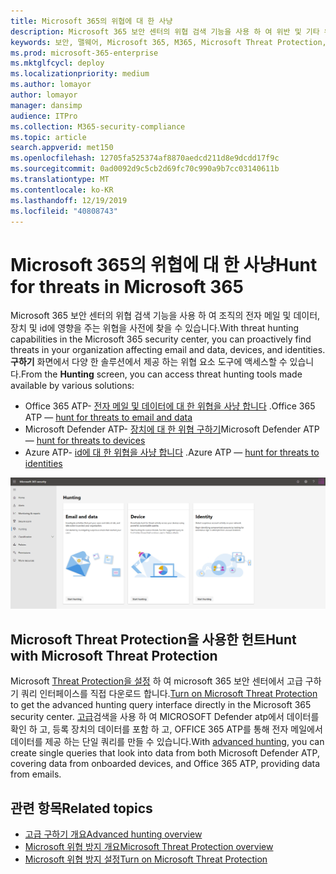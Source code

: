```yaml
---
title: Microsoft 365의 위협에 대 한 사냥
description: Microsoft 365 보안 센터의 위협 검색 기능을 사용 하 여 위반 및 기타 위협 요소를 사전에 찾기
keywords: 보안, 맬웨어, Microsoft 365, M365, Microsoft Threat Protection, MTP, 보안 센터, 사이버 위협 구하기, Microsoft Defender ATP, Office 365 ATP, Azure ATP, 고급 구하기
ms.prod: microsoft-365-enterprise
ms.mktglfcycl: deploy
ms.localizationpriority: medium
ms.author: lomayor
author: lomayor
manager: dansimp
audience: ITPro
ms.collection: M365-security-compliance
ms.topic: article
search.appverid: met150
ms.openlocfilehash: 12705fa525374af8870aedcd211d8e9dcdd17f9c
ms.sourcegitcommit: 0ad0092d9c5cb2d69fc70c990a9b7cc03140611b
ms.translationtype: MT
ms.contentlocale: ko-KR
ms.lasthandoff: 12/19/2019
ms.locfileid: "40808743"
---
```

# <a name="hunt-for-threats-in-microsoft-365"></a><span data-ttu-id="80934-104">Microsoft 365의 위협에 대 한 사냥</span><span class="sxs-lookup"><span data-stu-id="80934-104">Hunt for threats in Microsoft 365</span></span>

<span data-ttu-id="80934-105">Microsoft 365 보안 센터의 위협 검색 기능을 사용 하 여 조직의 전자 메일 및 데이터, 장치 및 id에 영향을 주는 위협을 사전에 찾을 수 있습니다.</span><span class="sxs-lookup"><span data-stu-id="80934-105">With threat hunting capabilities in the Microsoft 365 security center, you can proactively find threats in your organization affecting email and data, devices, and identities.</span></span> <span data-ttu-id="80934-106">**구하기** 화면에서 다양 한 솔루션에서 제공 하는 위협 요소 도구에 액세스할 수 있습니다.</span><span class="sxs-lookup"><span data-stu-id="80934-106">From the **Hunting** screen, you can access threat hunting tools made available by various solutions:</span></span>
- <span data-ttu-id="80934-107">Office 365 ATP- [전자 메일 및 데이터에 대 한 위협을 사냥 합니다](../office-365-security/office-365-atp.md) .</span><span class="sxs-lookup"><span data-stu-id="80934-107">Office 365 ATP — [hunt for threats to email and data](../office-365-security/office-365-atp.md)</span></span>
- <span data-ttu-id="80934-108">Microsoft Defender ATP- [장치에 대 한 위협 구하기](https://docs.microsoft.com/windows/security/threat-protection/microsoft-defender-atp/advanced-hunting)</span><span class="sxs-lookup"><span data-stu-id="80934-108">Microsoft Defender ATP — [hunt for threats to devices](https://docs.microsoft.com/windows/security/threat-protection/microsoft-defender-atp/advanced-hunting)</span></span>
- <span data-ttu-id="80934-109">Azure ATP- [id에 대 한 위협을 사냥 합니다](https://docs.microsoft.com/azure-advanced-threat-protection/investigate-a-user) .</span><span class="sxs-lookup"><span data-stu-id="80934-109">Azure ATP — [hunt for threats to identities](https://docs.microsoft.com/azure-advanced-threat-protection/investigate-a-user)</span></span>

![사냥 페이지](../images/hunt.png)


## <a name="hunt-with-microsoft-threat-protection"></a><span data-ttu-id="80934-111">Microsoft Threat Protection을 사용한 헌트</span><span class="sxs-lookup"><span data-stu-id="80934-111">Hunt with Microsoft Threat Protection</span></span>

<span data-ttu-id="80934-112">Microsoft [Threat Protection을 설정](mtp-enable.md) 하 여 microsoft 365 보안 센터에서 고급 구하기 쿼리 인터페이스를 직접 다운로드 합니다.</span><span class="sxs-lookup"><span data-stu-id="80934-112">[Turn on Microsoft Threat Protection](mtp-enable.md) to get the advanced hunting query interface directly in the Microsoft 365 security center.</span></span> <span data-ttu-id="80934-113">[고급](advanced-hunting-overview.md)검색을 사용 하 여 MICROSOFT Defender atp에서 데이터를 확인 하 고, 등록 장치의 데이터를 포함 하 고, OFFICE 365 ATP를 통해 전자 메일에서 데이터를 제공 하는 단일 쿼리를 만들 수 있습니다.</span><span class="sxs-lookup"><span data-stu-id="80934-113">With [advanced hunting](advanced-hunting-overview.md), you can create single queries that look into data from both Microsoft Defender ATP, covering data from onboarded devices, and Office 365 ATP, providing data from emails.</span></span>

## <a name="related-topics"></a><span data-ttu-id="80934-114">관련 항목</span><span class="sxs-lookup"><span data-stu-id="80934-114">Related topics</span></span>
- [<span data-ttu-id="80934-115">고급 구하기 개요</span><span class="sxs-lookup"><span data-stu-id="80934-115">Advanced hunting overview</span></span>](advanced-hunting-overview.md)
- [<span data-ttu-id="80934-116">Microsoft 위협 방지 개요</span><span class="sxs-lookup"><span data-stu-id="80934-116">Microsoft Threat Protection overview</span></span>](microsoft-threat-protection.md)
- [<span data-ttu-id="80934-117">Microsoft 위협 방지 설정</span><span class="sxs-lookup"><span data-stu-id="80934-117">Turn on Microsoft Threat Protection</span></span>](mtp-enable.md)